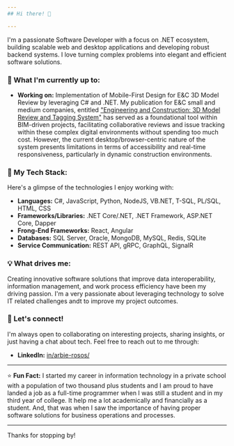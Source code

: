 ```yaml
---
## Hi there! 👋

---
```


I'm a passionate Software Developer with a focus on .NET ecosystem, building scalable web and desktop applications and developing robust backend systems. I love turning complex problems into elegant and efficient software solutions.

### 🚀 What I'm currently up to:
<!--
* **Learning/Exploring:** [Currently learning a new tech, framework, or concept, e.g., Rust, advanced machine learning techniques, Kubernetes]
* **Working on:** [Brief description of a current personal project or an interesting aspect of your professional work]
* **Contributing to:** [If applicable, mention any open-source projects you contribute to or plan to contribute to]
-->
* **Working on:** Implementation of Mobile-First Design for E&C 3D Model Review by leveraging C# and .NET. My publication for E&C small and medium companies, entitled ["Engineering and Construction: 3D Model Review and Tagging System"](https://doi.org/10.25147/ijcsr.2017.001.1.218) has served as a foundational tool within BIM-driven projects, facilitating collaborative reviews and issue tracking within these complex digital environments without spending too much cost. However, the current desktop/browser-centric nature of the system presents limitations in terms of accessibility and real-time responsiveness, particularly in dynamic construction environments. 


### 🌱 My Tech Stack:

Here's a glimpse of the technologies I enjoy working with:

* **Languages:** C#, JavaScript, Python, NodeJS, VB.NET, T-SQL, PL/SQL, HTML, CSS 
* **Frameworks/Libraries:** .NET Core/.NET, .NET Framework, ASP.NET Core, Dapper 
* **Frong-End Frameworks:** React, Angular
* **Databases:** SQL Server, Oracle, MongoDB, MySQL, Redis, SQLite
* **Service Communication:** REST API, gRPC, GraphQL, SignalR

### 💡 What drives me:

Creating innovative software solutions that improve data interoperability, information management, and work process efficiency have been my driving passion. I'm a very passionate about leveraging technology to solve IT related challenges andt to improve my project outcomes.

### 🤝 Let's connect!

I'm always open to collaborating on interesting projects, sharing insights, or just having a chat about tech. Feel free to reach out to me through:

* **LinkedIn:** [in/arbie-rosos/](https://www.linkedin.com/in/arbie-rosos/)

---

⭐ **Fun Fact:** I started my career in information technology in a private school with a population of two thousand plus students and I am proud to have landed a job as a full-time programmer when I was still a student and in my third year of college. It help me a lot academically and financially as a student. And, that was when I saw the importance of having proper software solutions for business operations and processes.

---

Thanks for stopping by!
